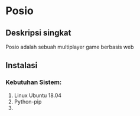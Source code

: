 # Posio

## Deskripsi singkat
Posio adalah sebuah multiplayer game berbasis web 

## Instalasi

### Kebutuhan Sistem:
1. Linux Ubuntu 18.04
2. Python-pip
3. 
